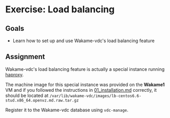 # Exercise: Load balancing

## Goals

* Learn how to set up and use Wakame-vdc's load balancing feature

## Assignment

Wakame-vdc's load balancing feature is actually a special instance running [haproxy](http://www.haproxy.org).

The machine image for this special instance was provided on the **Wakame1** VM and if you followed the instructions in [01_installation.md](01_installation.md) correctly, it should be located at `/var/lib/wakame-vdc/images/lb-centos6.6-stud.x86_64.openvz.md.raw.tar.gz`

Register it to the Wakame-vdc database using `vdc-manage`.
